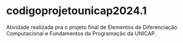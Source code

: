 # codigoprojetounicap2024.1

Atividade realizada pra o projeto final de Elementos de Diferenciação Computacional e Fundamentos da Programação da UNICAP.
